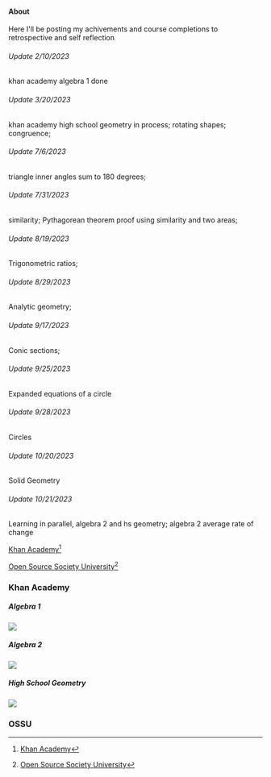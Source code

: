 #### About
Here I'll be posting my achivements and course completions to retrospective and self reflection 

###### Update 2/10/2023
khan academy algebra 1 done 
###### Update 3/20/2023
khan academy high school geometry in process;
rotating shapes;
congruence;
###### Update 7/6/2023
triangle inner angles sum to 180 degrees;
###### Update 7/31/2023
similarity;
Pythagorean theorem proof using similarity and two areas;
###### Update 8/19/2023
Trigonometric ratios;
###### Update 8/29/2023
Analytic geometry;
###### Update 9/17/2023
Conic sections;
###### Update 9/25/2023
Expanded equations of a circle 
###### Update 9/28/2023
Circles
###### Update 10/20/2023
Solid Geometry 
###### Update 10/21/2023
Learning in parallel, algebra 2 and hs geometry; algebra 2 average rate of change

[Khan Academy](#khan-academy)[^1]

[Open Source Society University](#ossu)[^2]


### Khan Academy
##### Algebra 1 
![](https://progress-bar.dev/97/?scale=100&title=&width=90&color=babaca&suffix=%)

##### Algebra 2 
![](https://progress-bar.dev/3/?scale=100&title=&width=90&color=babaca&suffix=%)

##### High School Geometry 
![](https://progress-bar.dev/84/?scale=100&title=&width=90&color=babaca&suffix=%)


### OSSU




[^1]: [Khan Academy](https://www.khanacademy.org/profile/me/courses)
[^2]: [Open Source Society University](https://github.com/ossu/computer-science)
